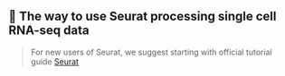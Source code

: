 
## 🌟 The way to use Seurat processing single cell RNA-seq data


  > For new users of Seurat, we suggest starting with official tutorial guide [Seurat](https://satijalab.org/seurat/vignettes.html)

